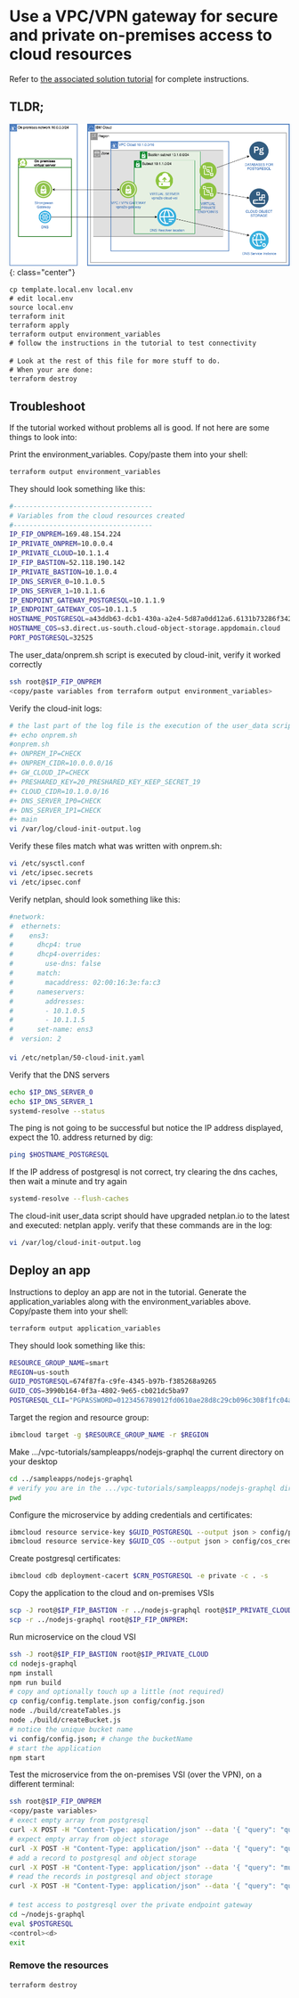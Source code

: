 # Use a VPC/VPN gateway for secure and private on-premises access to cloud resources

Refer to [the associated solution tutorial](https://cloud.ibm.com/docs/solution-tutorials?topic=solution-tutorials-vpc-site2site-vpn#create-vpc) for complete instructions.

## TLDR;

![Architecture](./images/vpc-site2site-vpn-tutorial.png){: class="center"}

```
cp template.local.env local.env
# edit local.env
source local.env
terraform init
terraform apply
terraform output environment_variables
# follow the instructions in the tutorial to test connectivity

# Look at the rest of this file for more stuff to do.
# When your are done:
terraform destroy
```

## Troubleshoot
If the tutorial worked without problems all is good. If not here are some things to look into:

Print the environment_variables. Copy/paste them into your shell:

``` sh
terraform output environment_variables
```

They should look something like this:

``` sh
#-----------------------------------
# Variables from the cloud resources created
#-----------------------------------
IP_FIP_ONPREM=169.48.154.224
IP_PRIVATE_ONPREM=10.0.0.4
IP_PRIVATE_CLOUD=10.1.1.4
IP_FIP_BASTION=52.118.190.142
IP_PRIVATE_BASTION=10.1.0.4
IP_DNS_SERVER_0=10.1.0.5
IP_DNS_SERVER_1=10.1.1.6
IP_ENDPOINT_GATEWAY_POSTGRESQL=10.1.1.9
IP_ENDPOINT_GATEWAY_COS=10.1.1.5
HOSTNAME_POSTGRESQL=a43ddb63-dcb1-430a-a2e4-5d87a0dd12a6.6131b73286f34215871dfad7254b4f7d.private.databases.appdomain.cloud
HOSTNAME_COS=s3.direct.us-south.cloud-object-storage.appdomain.cloud
PORT_POSTGRESQL=32525
```

The user_data/onprem.sh script is executed by cloud-init, verify it worked correctly

``` sh
ssh root@$IP_FIP_ONPREM
<copy/paste variables from terraform output environment_variables>
```

Verify the cloud-init logs:
``` sh
# the last part of the log file is the execution of the user_data script, look for stuff something like this:
#+ echo onprem.sh
#onprem.sh
#+ ONPREM_IP=CHECK
#+ ONPREM_CIDR=10.0.0.0/16
#+ GW_CLOUD_IP=CHECK
#+ PRESHARED_KEY=20_PRESHARED_KEY_KEEP_SECRET_19
#+ CLOUD_CIDR=10.1.0.0/16
#+ DNS_SERVER_IP0=CHECK
#+ DNS_SERVER_IP1=CHECK
#+ main
vi /var/log/cloud-init-output.log
```


Verify these files match what was written with onprem.sh:
``` sh
vi /etc/sysctl.conf
vi /etc/ipsec.secrets
vi /etc/ipsec.conf
```

Verify netplan, should look something like this:
``` sh
#network:
#  ethernets:
#    ens3:
#      dhcp4: true
#      dhcp4-overrides:
#        use-dns: false
#      match:
#        macaddress: 02:00:16:3e:fa:c3
#      nameservers:
#        addresses:
#        - 10.1.0.5
#        - 10.1.1.5
#      set-name: ens3
#  version: 2

vi /etc/netplan/50-cloud-init.yaml
```

Verify that the DNS servers
``` sh
echo $IP_DNS_SERVER_0
echo $IP_DNS_SERVER_1
systemd-resolve --status
```

The ping is not going to be successful but notice the IP address displayed, expect the 10. address returned by dig:
``` sh
ping $HOSTNAME_POSTGRESQL
```

If the IP address of postgresql is not correct, try clearing the dns caches, then wait a minute and try again
``` sh
systemd-resolve --flush-caches
```

The cloud-init user_data script should have upgraded netplan.io to the latest and executed: netplan apply.
verify that these commands are in the log:
``` sh
vi /var/log/cloud-init-output.log
```
## Deploy an app

Instructions to deploy an app are not in the tutorial. Generate the application_variables along with the environment_variables above.  Copy/paste them into your shell:

``` sh
terraform output application_variables
```

They should look something like this:

``` sh
RESOURCE_GROUP_NAME=smart
REGION=us-south
GUID_POSTGRESQL=674f87fa-c9fe-4345-b97b-f385268a9265
GUID_COS=3990b164-0f3a-4802-9e65-cb021dc5ba97
POSTGRESQL_CLI="PGPASSWORD=0123456789012fd0610ae28d8c29cb096c308f1fc04ad3cdc89e02ab7baaacbc1 PGSSLROOTCERT=01234567890129-11e9-a1c2-52b4b41c25ad psql 'host=a43ddb63-dcb1-430a-a2e4-5d87a0dd12a6.6131b73286f34215871dfad7254b4f7d.private.databases.appdomain.cloud port=32525 dbname=ibmclouddb user=ibm_cloud_674f87fa_c9fe_4345_b97b_f385268a9265 sslmode=verify-full'"
```

Target the region and resource group:
```sh
ibmcloud target -g $RESOURCE_GROUP_NAME -r $REGION
```

Make .../vpc-tutorials/sampleapps/nodejs-graphql the current directory on your desktop
```sh
cd ../sampleapps/nodejs-graphql
# verify you are in the .../vpc-tutorials/sampleapps/nodejs-graphql directory
pwd
```

Configure the microservice by adding credentials and certificates:
```sh
ibmcloud resource service-key $GUID_POSTGRESQL --output json > config/pg_credentials.json
ibmcloud resource service-key $GUID_COS --output json > config/cos_credentials.json
```

Create postgresql certificates:
```sh
ibmcloud cdb deployment-cacert $CRN_POSTGRESQL -e private -c . -s
```

Copy the application to the cloud and on-premises VSIs
```sh
scp -J root@$IP_FIP_BASTION -r ../nodejs-graphql root@$IP_PRIVATE_CLOUD:
scp -r ../nodejs-graphql root@$IP_FIP_ONPREM:
```

Run microservice on the cloud VSI
```sh
ssh -J root@$IP_FIP_BASTION root@$IP_PRIVATE_CLOUD
cd nodejs-graphql
npm install
npm run build
# copy and optionally touch up a little (not required)
cp config/config.template.json config/config.json
node ./build/createTables.js
node ./build/createBucket.js
# notice the unique bucket name
vi config/config.json; # change the bucketName
# start the application
npm start
```

Test the microservice from the on-premises VSI (over the VPN), on a different terminal:
```sh
ssh root@$IP_FIP_ONPREM
<copy/paste variables>
# exect empty array from postgresql
curl -X POST -H "Content-Type: application/json" --data '{ "query": "query read_database { read_database { id balance transactiontime } }" }' http://$IP_PRIVATE_CLOUD/api/bank
# expect empty array from object storage
curl -X POST -H "Content-Type: application/json" --data '{ "query": "query read_items { read_items { key size modified } }" }' http://$IP_PRIVATE_CLOUD/api/bank
# add a record to postgresql and object storage
curl -X POST -H "Content-Type: application/json" --data '{ "query": "mutation add_to_database_and_storage_bucket { add(balance: 10, item_content: \"Payment for movie, popcorn and drink...\") { id status } }" }' http://$IP_PRIVATE_CLOUD/api/bank
# read the records in postgresql and object storage
curl -X POST -H "Content-Type: application/json" --data '{ "query": "query read_database_and_items { read_database { id balance transactiontime } read_items { key size modified } }" }' http://$IP_PRIVATE_CLOUD/api/bank

# test access to postgresql over the private endpoint gateway
cd ~/nodejs-graphql
eval $POSTGRESQL
<control><d>
exit
```

### Remove the resources

   ```
   terraform destroy
   ```